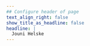 ```yaml
---
## Configure header of page
text_align_right: false
show_title_as_headline: false
headline: |
  Jouni Helske
---
```


<!-- this is a subheadline -->
